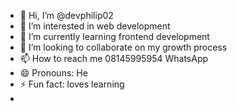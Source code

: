 - 👋 Hi, I’m @devphilip02
- 👀 I’m interested in web development
- 🌱 I’m currently learning frontend development
- 💞️ I’m looking to collaborate on my growth process
- 📫 How to reach me 08145995954 WhatsApp
- 😄 Pronouns: He
- ⚡ Fun fact: loves learning
- 

<!---
devphilip02/devphilip02 is a ✨ special ✨ repository because its `README.md` (this file) appears on your GitHub profile.
You can click the Preview link to take a look at your changes.
--->
